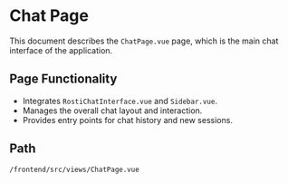 # Chat Page

This document describes the `ChatPage.vue` page, which is the main chat interface of the application.

## Page Functionality
*   Integrates `RostiChatInterface.vue` and `Sidebar.vue`.
*   Manages the overall chat layout and interaction.
*   Provides entry points for chat history and new sessions.

## Path
`/frontend/src/views/ChatPage.vue`